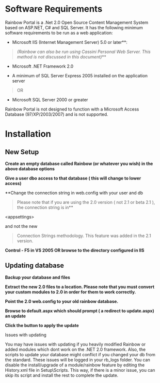 # Software Requirements #

Rainbow Portal is a .Net 2.0 Open Source Content Management System based on ASP.NET, C# and SQL Server. It has the following minimum software requirements to be run as a web application:

  * Microsoft IIS (Internet Management Server) 5.0 or later**:
> _(Rainbow can also be run using Cassini Personal Web Server. This method is not discussed in this document)_**

  * Microsoft .NET Framework 2.0

  * A minimum of SQL Server Express 2005 installed on the application server

> OR

  * Microsoft SQL Server 2000 or greater

Rainbow Portal is not designed to function with a Microsoft Access Database (97/XP/2003/2007) and is not supported.

# Installation #

## New Setup ##
**Create an empty database called Rainbow (or whatever you wish) in the above database options**

**Give a user dbo access to that database ( this will change to lower access)**

**Change the connection string in web.config with your user and db
> Please note that if you are using the 2.0 version ( not 2.1 or beta 2.1 ),
> the connection string is in**

&lt;appsettings&gt;

 and not the new
> Connection Strings methodology.  This feature was added in the 2.1 version.

**Control - F5 in VS 2005 OR browse to the directory configured in IIS**

## Updating database ##
**Backup your database and files**

**Extract the new 2.0 files to a location.  Please note that you must convert your custom modules to 2.0 in order for them to work correctly.**

**Point the 2.0 web.config to your old rainbow database.**

**Browse to default.aspx which should prompt ( a redirect to update.aspx) an update**

**Click the button to apply the update**

Issues with updating

You may have issues with updating if you heavily modified Rainbow or added modules which dont work on the .NET 2.0 framework.  Also, the scripts to update your database might conflict if you changed your db from the standard.  These issues will be logged in your rb\_logs folder.  You can disable the install/upgrade of a module/rainbow feature by editing the History.xml file in Setup\Scripts.  This way, if there is a minor issue, you can skip its script and install the rest to complete the update.